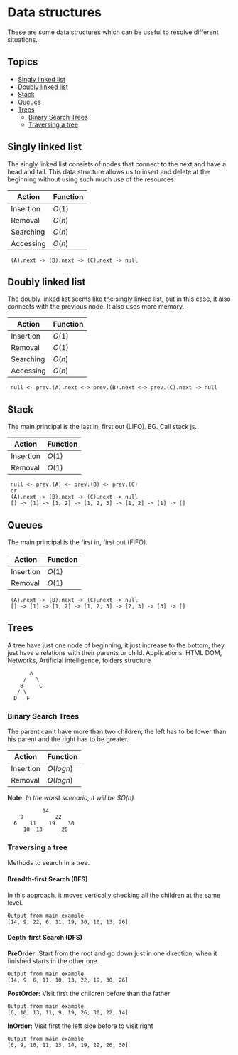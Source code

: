 
# Data structures

These are some data structures which can be useful to resolve different situations.

## Topics

- [Singly linked list](#singly-linked-list)
- [Doubly linked list](#doubly-linked-list)
- [Stack](#stack)
- [Queues](#queues)
- [Trees](#trees)
  - [Binary Search Trees](#binary-search-trees)
  - [Traversing a tree](#traversing-a-tree)

## Singly linked list

The singly linked list consists of nodes that connect to the next and have a head and tail. This data structure allows us to insert and delete at the beginning without using such much use of the resources.

Action | Function
------ | --------
Insertion | $O(1)$
Removal | $O(n)$
Searching | $O(n)$
Accessing | $O(n)$

```plain text
 (A).next -> (B).next -> (C).next -> null
```

## Doubly linked list

The doubly linked list seems like the singly linked list, but in this case, it also connects with the previous node.
It also uses more memory.

Action | Function
------ | --------
Insertion | $O(1)$
Removal | $O(1)$
Searching | $O(n)$
Accessing | $O(n)$

```plain text
 null <- prev.(A).next <-> prev.(B).next <-> prev.(C).next -> null
```

## Stack

The main principal is the last in, first out (LIFO). EG. Call stack js.

Action | Function
------ | --------
Insertion | $O(1)$
Removal | $O(1)$

```plain text
 null <- prev.(A) <- prev.(B) <- prev.(C)
 or
 (A).next -> (B).next -> (C).next -> null
 [] -> [1] -> [1, 2] -> [1, 2, 3] -> [1, 2] -> [1] -> []
```

## Queues

The main principal is the first in, first out (FIFO).

Action | Function
------ | --------
Insertion | $O(1)$
Removal | $O(1)$

```plain text
 (A).next -> (B).next -> (C).next -> null
 [] -> [1] -> [1, 2] -> [1, 2, 3] -> [2, 3] -> [3] -> []
```

## Trees

A tree have just one node of beginning, it just increase to the bottom, they just have a relations with their parents or child.
Applications. HTML DOM, Networks, Artificial intelligence, folders structure

```plain text
       A
     /   \
    B     C
   / \
  D   F
```

### Binary Search Trees

The parent can't have more than two children, the left has to be lower than his parent and the right has to be greater.

Action | Function
------ | --------
Insertion | $O(log n)$
Removal | $O(log n)$

**Note:** _In the worst scenario, it will be $O(n)_

```plain text
           14
    9          22
  6    11    19    30
     10  13      26
```

### Traversing a tree

Methods to search in a tree.

#### Breadth-first Search (BFS)

In this approach, it moves vertically checking all the children at the same level.

```plain text
Output from main example
[14, 9, 22, 6, 11, 19, 30, 10, 13, 26]
```

#### Depth-first Search (DFS)

**PreOrder:** Start from the root and go down just in one direction, when it finished starts in the other one.

```plain text
Output from main example
[14, 9, 6, 11, 10, 13, 22, 19, 30, 26]
```

**PostOrder:** Visit first the children before than the father

```plain text
Output from main example
[6, 10, 13, 11, 9, 19, 26, 30, 22, 14]
```

**InOrder:** Visit first the left side before to visit right

```plain text
Output from main example
[6, 9, 10, 11, 13, 14, 19, 22, 26, 30]
```
